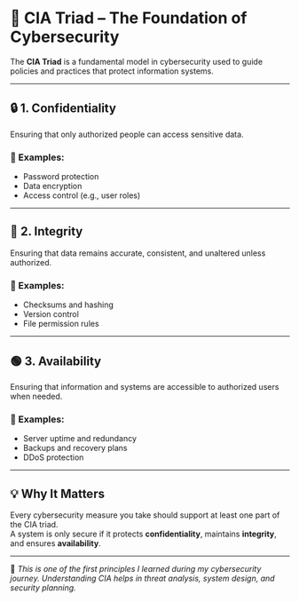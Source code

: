 # 🔐 CIA Triad – The Foundation of Cybersecurity

The **CIA Triad** is a fundamental model in cybersecurity used to guide policies and practices that protect information systems.

---

## 🔒 1. Confidentiality
Ensuring that only authorized people can access sensitive data.

### 🔹 Examples:
- Password protection
- Data encryption
- Access control (e.g., user roles)

---

## 📑 2. Integrity
Ensuring that data remains accurate, consistent, and unaltered unless authorized.

### 🔹 Examples:
- Checksums and hashing
- Version control
- File permission rules

---

## 🟢 3. Availability
Ensuring that information and systems are accessible to authorized users when needed.

### 🔹 Examples:
- Server uptime and redundancy
- Backups and recovery plans
- DDoS protection

---

## 💡 Why It Matters

Every cybersecurity measure you take should support at least one part of the CIA triad.  
A system is only secure if it protects **confidentiality**, maintains **integrity**, and ensures **availability**.

---

📘 *This is one of the first principles I learned during my cybersecurity journey. Understanding CIA helps in threat analysis, system design, and security planning.*
